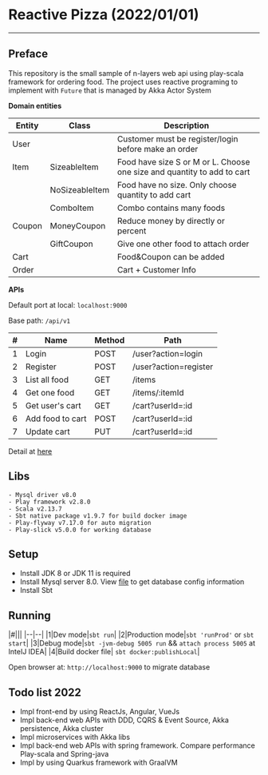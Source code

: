 # Reactive Pizza (2022/01/01)
***
## Preface

This repository is the small sample of n-layers web api using play-scala framework for ordering food. The project uses reactive programing to implement with `Future` that is managed by Akka Actor System

**Domain entities**

|Entity|Class|Description|
|---|---|---|
|User||Customer must be register/login before make an order|
|Item|SizeableItem|Food have size S or M or L. Choose one size and quantity to add  to cart|
||NoSizeableItem|Food have no size. Only choose quantity to add cart|
||ComboItem|Combo contains many foods|
|Coupon|MoneyCoupon|Reduce money by directly or percent|
||GiftCoupon|Give one other food to attach order|
|Cart||Food&Coupon can be added|
|Order||Cart + Customer Info|

**APIs**

Default port at local: `localhost:9000`

Base path: `/api/v1`

|#|Name|Method|Path|
|---|-----|------|------|
|1|Login|POST|/user?action=login|
|2|Register|POST|/user?action=register|
|3|List all food|GET|/items|
|4|Get one food|GET|/items/:itemId|
|5|Get user's cart|GET|/cart?userId=:id|
|6|Add food to cart|POST|/cart?userId=:id|
|7|Update cart|PUT|/cart?userId=:id|
Detail at [here]("src/resources/routes")

## Libs
```
- Mysql driver v8.0 
- Play framework v2.8.0
- Scala v2.13.7
- Sbt native package v1.9.7 for build docker image
- Play-flyway v7.17.0 for auto migration
- Play-slick v5.0.0 for working database
```

## Setup
- Install JDK 8 or JDK 11 is required
- Install Mysql server 8.0. View [file]("src/resources/application.conf") to get database config information
- Install Sbt

## Running

|#|||
|--|--|
|1|Dev mode|`sbt run`|
|2|Production mode|`sbt 'runProd'` or `sbt start`|
|3|Debug mode|`sbt -jvm-debug 5005 run` && `attach process 5005` at InteIJ IDEA|
|4|Build docker file| `sbt docker:publishLocal`|

Open browser at: `http://localhost:9000` to migrate database

## Todo list 2022
- Impl front-end by using ReactJs, Angular, VueJs
- Impl back-end web APIs with DDD, CQRS & Event Source, Akka persistence, Akka cluster
- Impl microservices with Akka libs
- Impl back-end web APIs with spring framework. Compare performance Play-scala and Spring-java
- Impl by using Quarkus framework with GraalVM


